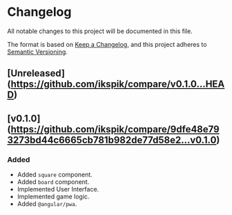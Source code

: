 # Changelog
All notable changes to this project will be documented in this file.

The format is based on [Keep a Changelog](https://keepachangelog.com/en/1.0.0/),
and this project adheres to [Semantic Versioning](https://semver.org/spec/v2.0.0.html).

## [Unreleased] (https://github.com/ikspik/compare/v0.1.0...HEAD)

## [v0.1.0] (https://github.com/ikspik/compare/9dfe48e793273bd44c6665cb781b982de77d58e2...v0.1.0)

### Added
- Added `square` component.
- Added `board` component.
- Implemented User Interface.
- Implemented game logic.
- Added `@angular/pwa`.